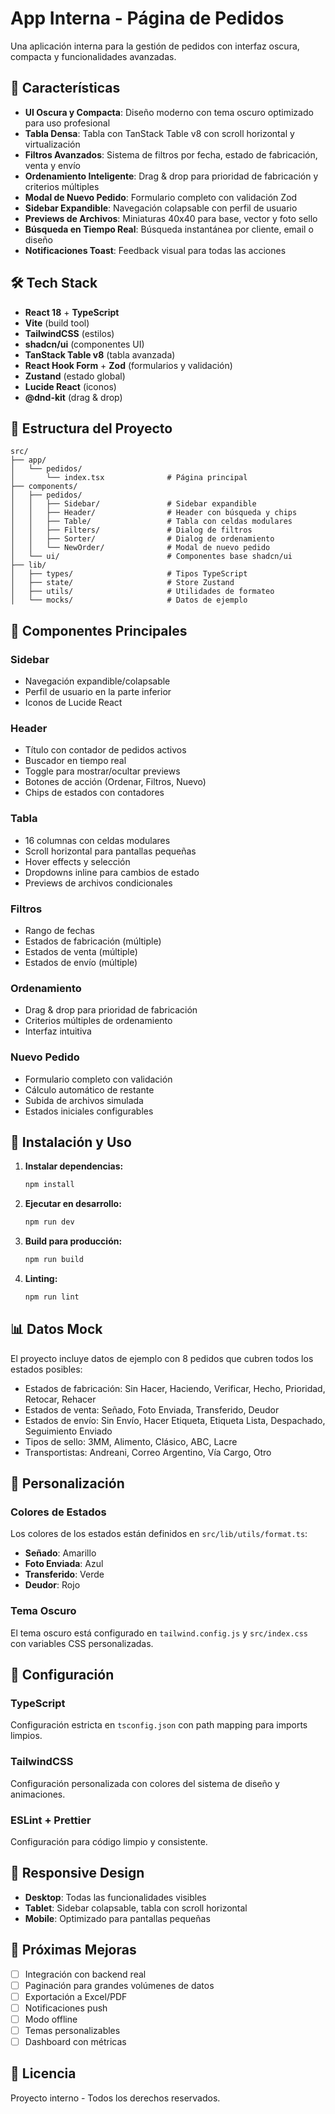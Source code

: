 # App Interna - Página de Pedidos

Una aplicación interna para la gestión de pedidos con interfaz oscura, compacta y funcionalidades avanzadas.

## 🚀 Características

- **UI Oscura y Compacta**: Diseño moderno con tema oscuro optimizado para uso profesional
- **Tabla Densa**: Tabla con TanStack Table v8 con scroll horizontal y virtualización
- **Filtros Avanzados**: Sistema de filtros por fecha, estado de fabricación, venta y envío
- **Ordenamiento Inteligente**: Drag & drop para prioridad de fabricación y criterios múltiples
- **Modal de Nuevo Pedido**: Formulario completo con validación Zod
- **Sidebar Expandible**: Navegación colapsable con perfil de usuario
- **Previews de Archivos**: Miniaturas 40x40 para base, vector y foto sello
- **Búsqueda en Tiempo Real**: Búsqueda instantánea por cliente, email o diseño
- **Notificaciones Toast**: Feedback visual para todas las acciones

## 🛠️ Tech Stack

- **React 18** + **TypeScript**
- **Vite** (build tool)
- **TailwindCSS** (estilos)
- **shadcn/ui** (componentes UI)
- **TanStack Table v8** (tabla avanzada)
- **React Hook Form** + **Zod** (formularios y validación)
- **Zustand** (estado global)
- **Lucide React** (iconos)
- **@dnd-kit** (drag & drop)

## 📁 Estructura del Proyecto

```
src/
├── app/
│   └── pedidos/
│       └── index.tsx              # Página principal
├── components/
│   ├── pedidos/
│   │   ├── Sidebar/               # Sidebar expandible
│   │   ├── Header/                # Header con búsqueda y chips
│   │   ├── Table/                 # Tabla con celdas modulares
│   │   ├── Filters/               # Dialog de filtros
│   │   ├── Sorter/                # Dialog de ordenamiento
│   │   └── NewOrder/              # Modal de nuevo pedido
│   └── ui/                        # Componentes base shadcn/ui
├── lib/
│   ├── types/                     # Tipos TypeScript
│   ├── state/                     # Store Zustand
│   ├── utils/                     # Utilidades de formateo
│   └── mocks/                     # Datos de ejemplo
```

## 🎯 Componentes Principales

### Sidebar
- Navegación expandible/colapsable
- Perfil de usuario en la parte inferior
- Iconos de Lucide React

### Header
- Título con contador de pedidos activos
- Buscador en tiempo real
- Toggle para mostrar/ocultar previews
- Botones de acción (Ordenar, Filtros, Nuevo)
- Chips de estados con contadores

### Tabla
- 16 columnas con celdas modulares
- Scroll horizontal para pantallas pequeñas
- Hover effects y selección
- Dropdowns inline para cambios de estado
- Previews de archivos condicionales

### Filtros
- Rango de fechas
- Estados de fabricación (múltiple)
- Estados de venta (múltiple)
- Estados de envío (múltiple)

### Ordenamiento
- Drag & drop para prioridad de fabricación
- Criterios múltiples de ordenamiento
- Interfaz intuitiva

### Nuevo Pedido
- Formulario completo con validación
- Cálculo automático de restante
- Subida de archivos simulada
- Estados iniciales configurables

## 🚀 Instalación y Uso

1. **Instalar dependencias:**
   ```bash
   npm install
   ```

2. **Ejecutar en desarrollo:**
   ```bash
   npm run dev
   ```

3. **Build para producción:**
   ```bash
   npm run build
   ```

4. **Linting:**
   ```bash
   npm run lint
   ```

## 📊 Datos Mock

El proyecto incluye datos de ejemplo con 8 pedidos que cubren todos los estados posibles:
- Estados de fabricación: Sin Hacer, Haciendo, Verificar, Hecho, Prioridad, Retocar, Rehacer
- Estados de venta: Señado, Foto Enviada, Transferido, Deudor
- Estados de envío: Sin Envío, Hacer Etiqueta, Etiqueta Lista, Despachado, Seguimiento Enviado
- Tipos de sello: 3MM, Alimento, Clásico, ABC, Lacre
- Transportistas: Andreani, Correo Argentino, Vía Cargo, Otro

## 🎨 Personalización

### Colores de Estados
Los colores de los estados están definidos en `src/lib/utils/format.ts`:
- **Señado**: Amarillo
- **Foto Enviada**: Azul
- **Transferido**: Verde
- **Deudor**: Rojo

### Tema Oscuro
El tema oscuro está configurado en `tailwind.config.js` y `src/index.css` con variables CSS personalizadas.

## 🔧 Configuración

### TypeScript
Configuración estricta en `tsconfig.json` con path mapping para imports limpios.

### TailwindCSS
Configuración personalizada con colores del sistema de diseño y animaciones.

### ESLint + Prettier
Configuración para código limpio y consistente.

## 📱 Responsive Design

- **Desktop**: Todas las funcionalidades visibles
- **Tablet**: Sidebar colapsable, tabla con scroll horizontal
- **Mobile**: Optimizado para pantallas pequeñas

## 🎯 Próximas Mejoras

- [ ] Integración con backend real
- [ ] Paginación para grandes volúmenes de datos
- [ ] Exportación a Excel/PDF
- [ ] Notificaciones push
- [ ] Modo offline
- [ ] Temas personalizables
- [ ] Dashboard con métricas

## 📄 Licencia

Proyecto interno - Todos los derechos reservados.
